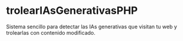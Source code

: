 # trolearIAsGenerativasPHP
Sistema sencillo para detectar las IAs generativas que visitan tu web y trolearlas con contenido modificado.
